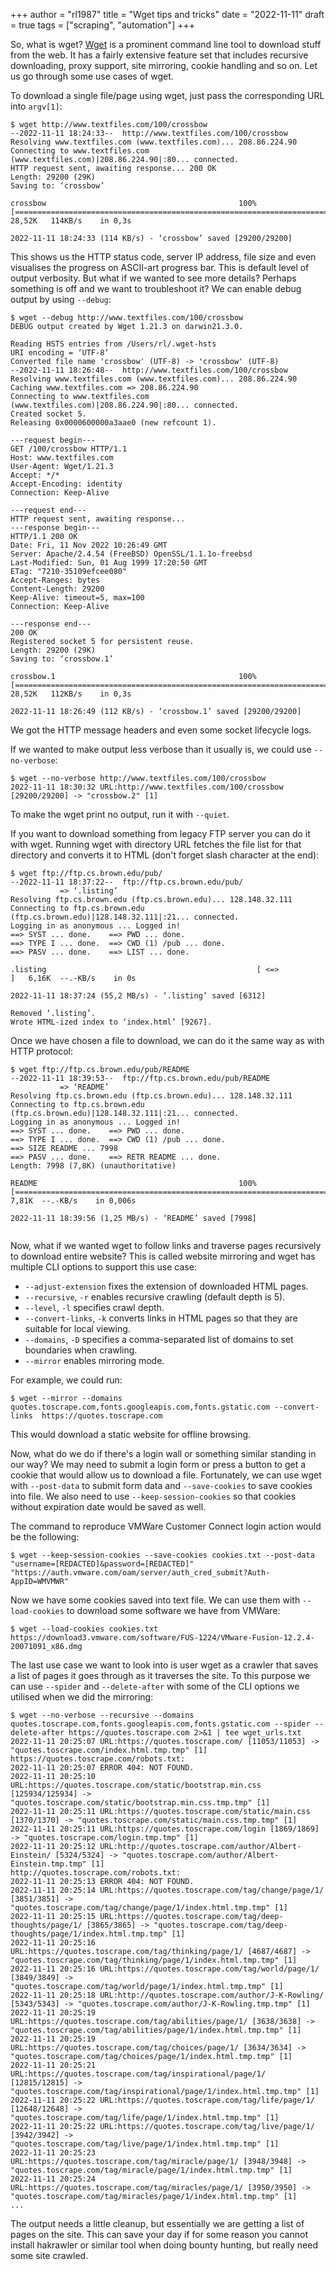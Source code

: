 +++
author = "rl1987"
title = "Wget tips and tricks"
date = "2022-11-11"
draft = true
tags = ["scraping", "automation"]
+++

So, what is wget? [Wget](https://www.gnu.org/software/wget/) is a prominent command
line tool to download stuff from the web. It has a fairly extensive feature set that
includes recursive downloading, proxy support, site mirroring, cookie handling and so
on. Let us  go through some use cases of wget. 

To download a single file/page using wget, just pass the corresponding URL into `argv[1]`:

```
$ wget http://www.textfiles.com/100/crossbow
--2022-11-11 18:24:33--  http://www.textfiles.com/100/crossbow
Resolving www.textfiles.com (www.textfiles.com)... 208.86.224.90
Connecting to www.textfiles.com (www.textfiles.com)|208.86.224.90|:80... connected.
HTTP request sent, awaiting response... 200 OK
Length: 29200 (29K)
Saving to: ‘crossbow’

crossbow                                           100%[================================================================================================================>]  28,52K   114KB/s    in 0,3s    

2022-11-11 18:24:33 (114 KB/s) - ‘crossbow’ saved [29200/29200]

```

This shows us the HTTP status code, server IP address, file size and even visualises
the progress on ASCII-art progress bar. This is default level of output verbosity. 
But what if we wanted to see more details? Perhaps something is off and we want to 
troubleshoot it? We can enable debug output by using `--debug`:

```
$ wget --debug http://www.textfiles.com/100/crossbow
DEBUG output created by Wget 1.21.3 on darwin21.3.0.

Reading HSTS entries from /Users/rl/.wget-hsts
URI encoding = ‘UTF-8’
Converted file name 'crossbow' (UTF-8) -> 'crossbow' (UTF-8)
--2022-11-11 18:26:48--  http://www.textfiles.com/100/crossbow
Resolving www.textfiles.com (www.textfiles.com)... 208.86.224.90
Caching www.textfiles.com => 208.86.224.90
Connecting to www.textfiles.com (www.textfiles.com)|208.86.224.90|:80... connected.
Created socket 5.
Releasing 0x0000600000a3aae0 (new refcount 1).

---request begin---
GET /100/crossbow HTTP/1.1
Host: www.textfiles.com
User-Agent: Wget/1.21.3
Accept: */*
Accept-Encoding: identity
Connection: Keep-Alive

---request end---
HTTP request sent, awaiting response... 
---response begin---
HTTP/1.1 200 OK
Date: Fri, 11 Nov 2022 10:26:49 GMT
Server: Apache/2.4.54 (FreeBSD) OpenSSL/1.1.1o-freebsd
Last-Modified: Sun, 01 Aug 1999 17:20:50 GMT
ETag: "7210-35109efcee080"
Accept-Ranges: bytes
Content-Length: 29200
Keep-Alive: timeout=5, max=100
Connection: Keep-Alive

---response end---
200 OK
Registered socket 5 for persistent reuse.
Length: 29200 (29K)
Saving to: ‘crossbow.1’

crossbow.1                                         100%[================================================================================================================>]  28,52K   112KB/s    in 0,3s    

2022-11-11 18:26:49 (112 KB/s) - ‘crossbow.1’ saved [29200/29200]

```

We got the HTTP message headers and even some socket lifecycle logs.

If we wanted to make output less verbose than it usually is, we could use
`--no-verbose`:

```
$ wget --no-verbose http://www.textfiles.com/100/crossbow
2022-11-11 18:30:32 URL:http://www.textfiles.com/100/crossbow [29200/29200] -> "crossbow.2" [1]
```

To make the wget print no output, run it with `--quiet`.

If you want to download something from legacy FTP server you can do it with wget. Running
wget with directory URL fetches the file list for that directory and converts it to HTML
(don't forget slash character at the end):

```
$ wget ftp://ftp.cs.brown.edu/pub/
--2022-11-11 18:37:22--  ftp://ftp.cs.brown.edu/pub/
           => ‘.listing’
Resolving ftp.cs.brown.edu (ftp.cs.brown.edu)... 128.148.32.111
Connecting to ftp.cs.brown.edu (ftp.cs.brown.edu)|128.148.32.111|:21... connected.
Logging in as anonymous ... Logged in!
==> SYST ... done.    ==> PWD ... done.
==> TYPE I ... done.  ==> CWD (1) /pub ... done.
==> PASV ... done.    ==> LIST ... done.

.listing                                               [ <=>                                                                                                             ]   6,16K  --.-KB/s    in 0s      

2022-11-11 18:37:24 (55,2 MB/s) - ‘.listing’ saved [6312]

Removed ‘.listing’.
Wrote HTML-ized index to ‘index.html’ [9267].
```

Once we have chosen a file to download, we can do it the same way as with HTTP protocol:

```
$ wget ftp://ftp.cs.brown.edu/pub/README 
--2022-11-11 18:39:53--  ftp://ftp.cs.brown.edu/pub/README
           => ‘README’
Resolving ftp.cs.brown.edu (ftp.cs.brown.edu)... 128.148.32.111
Connecting to ftp.cs.brown.edu (ftp.cs.brown.edu)|128.148.32.111|:21... connected.
Logging in as anonymous ... Logged in!
==> SYST ... done.    ==> PWD ... done.
==> TYPE I ... done.  ==> CWD (1) /pub ... done.
==> SIZE README ... 7998
==> PASV ... done.    ==> RETR README ... done.
Length: 7998 (7,8K) (unauthoritative)

README                                             100%[================================================================================================================>]   7,81K  --.-KB/s    in 0,006s  

2022-11-11 18:39:56 (1,25 MB/s) - ‘README’ saved [7998]


```

Now, what if we wanted wget to follow links and traverse pages recursively to download
entire website? This is called website mirroring and wget has multiple CLI options
to support this use case:

* `--adjust-extension` fixes the extension of downloaded HTML pages.
* `--recursive`, `-r` enables recursive crawling (default depth is 5).
* `--level`, `-l` specifies crawl depth.
* `--convert-links`, `-k` converts links in HTML pages so that they are suitable for local viewing.
* `--domains`, `-D` specifies a comma-separated list of domains to set boundaries when crawling.
* `--mirror` enables mirroring mode.

For example, we could run:

```
$ wget --mirror --domains quotes.toscrape.com,fonts.googleapis.com,fonts.gstatic.com --convert-links  https://quotes.toscrape.com
```

This would download a static website for offline browsing.

Now, what do we do if there's a login wall or something similar standing in our way? We may need
to submit a login form or press a button to get a cookie that would allow us to download a file.
Fortunately, we can use wget with `--post-data` to submit form data and `--save-cookies` to save 
cookies into file. We also need to use `--keep-session-cookies` so that cookies without 
expiration date would be saved as well.

The command to reproduce VMWare Customer Connect login action would be the following:

```
$ wget --keep-session-cookies --save-cookies cookies.txt --post-data "username=[REDACTED]&password=[REDACTED]" "https://auth.vmware.com/oam/server/auth_cred_submit?Auth-AppID=WMVMWR"
```

Now we have some cookies saved into text file. We can use them with `--load-cookies` to 
download some software we have from VMWare:

```
$ wget --load-cookies cookies.txt https://download3.vmware.com/software/FUS-1224/VMware-Fusion-12.2.4-20071091_x86.dmg
```

The last use case we want to look into is user wget as a crawler that saves a list of pages it
goes through as it traverses the site. To this purpose we can use `--spider` and `--delete-after`
with some of the CLI options we utilised when we did the mirroring:

```
$ wget --no-verbose --recursive --domains quotes.toscrape.com,fonts.googleapis.com,fonts.gstatic.com --spider --delete-after https://quotes.toscrape.com 2>&1 | tee wget_urls.txt 
2022-11-11 20:25:07 URL:https://quotes.toscrape.com/ [11053/11053] -> "quotes.toscrape.com/index.html.tmp.tmp" [1]
https://quotes.toscrape.com/robots.txt:
2022-11-11 20:25:07 ERROR 404: NOT FOUND.
2022-11-11 20:25:10 URL:https://quotes.toscrape.com/static/bootstrap.min.css [125934/125934] -> "quotes.toscrape.com/static/bootstrap.min.css.tmp.tmp" [1]
2022-11-11 20:25:11 URL:https://quotes.toscrape.com/static/main.css [1370/1370] -> "quotes.toscrape.com/static/main.css.tmp.tmp" [1]
2022-11-11 20:25:11 URL:https://quotes.toscrape.com/login [1869/1869] -> "quotes.toscrape.com/login.tmp.tmp" [1]
2022-11-11 20:25:12 URL:http://quotes.toscrape.com/author/Albert-Einstein/ [5324/5324] -> "quotes.toscrape.com/author/Albert-Einstein.tmp.tmp" [1]
http://quotes.toscrape.com/robots.txt:
2022-11-11 20:25:13 ERROR 404: NOT FOUND.
2022-11-11 20:25:14 URL:https://quotes.toscrape.com/tag/change/page/1/ [3851/3851] -> "quotes.toscrape.com/tag/change/page/1/index.html.tmp.tmp" [1]
2022-11-11 20:25:15 URL:https://quotes.toscrape.com/tag/deep-thoughts/page/1/ [3865/3865] -> "quotes.toscrape.com/tag/deep-thoughts/page/1/index.html.tmp.tmp" [1]
2022-11-11 20:25:16 URL:https://quotes.toscrape.com/tag/thinking/page/1/ [4687/4687] -> "quotes.toscrape.com/tag/thinking/page/1/index.html.tmp.tmp" [1]
2022-11-11 20:25:16 URL:https://quotes.toscrape.com/tag/world/page/1/ [3849/3849] -> "quotes.toscrape.com/tag/world/page/1/index.html.tmp.tmp" [1]
2022-11-11 20:25:18 URL:http://quotes.toscrape.com/author/J-K-Rowling/ [5343/5343] -> "quotes.toscrape.com/author/J-K-Rowling.tmp.tmp" [1]
2022-11-11 20:25:19 URL:https://quotes.toscrape.com/tag/abilities/page/1/ [3638/3638] -> "quotes.toscrape.com/tag/abilities/page/1/index.html.tmp.tmp" [1]
2022-11-11 20:25:19 URL:https://quotes.toscrape.com/tag/choices/page/1/ [3634/3634] -> "quotes.toscrape.com/tag/choices/page/1/index.html.tmp.tmp" [1]
2022-11-11 20:25:21 URL:https://quotes.toscrape.com/tag/inspirational/page/1/ [12815/12815] -> "quotes.toscrape.com/tag/inspirational/page/1/index.html.tmp.tmp" [1]
2022-11-11 20:25:22 URL:https://quotes.toscrape.com/tag/life/page/1/ [12648/12648] -> "quotes.toscrape.com/tag/life/page/1/index.html.tmp.tmp" [1]
2022-11-11 20:25:22 URL:https://quotes.toscrape.com/tag/live/page/1/ [3942/3942] -> "quotes.toscrape.com/tag/live/page/1/index.html.tmp.tmp" [1]
2022-11-11 20:25:23 URL:https://quotes.toscrape.com/tag/miracle/page/1/ [3948/3948] -> "quotes.toscrape.com/tag/miracle/page/1/index.html.tmp.tmp" [1]
2022-11-11 20:25:24 URL:https://quotes.toscrape.com/tag/miracles/page/1/ [3950/3950] -> "quotes.toscrape.com/tag/miracles/page/1/index.html.tmp.tmp" [1]
...
```

The output needs a little cleanup, but essentially we are getting a list of pages on the site.
This can save your day if for some reason you cannot install hakrawler or similar tool when doing bounty hunting, but really
need some site crawled.

